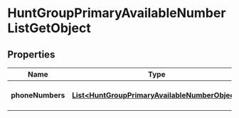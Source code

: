 

# HuntGroupPrimaryAvailableNumberListGetObject


## Properties

| Name | Type | Description | Notes |
|------------ | ------------- | ------------- | -------------|
|**phoneNumbers** | [**List&lt;HuntGroupPrimaryAvailableNumberObject&gt;**](HuntGroupPrimaryAvailableNumberObject.md) | Array of phone numbers. |  |



